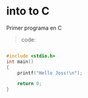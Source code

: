 # **into to C**
Primer programa en C

> code:

```c

#include <stdio.h>
int main()
{
	printf("Hello Joss!\n");

	return 0;
}
```